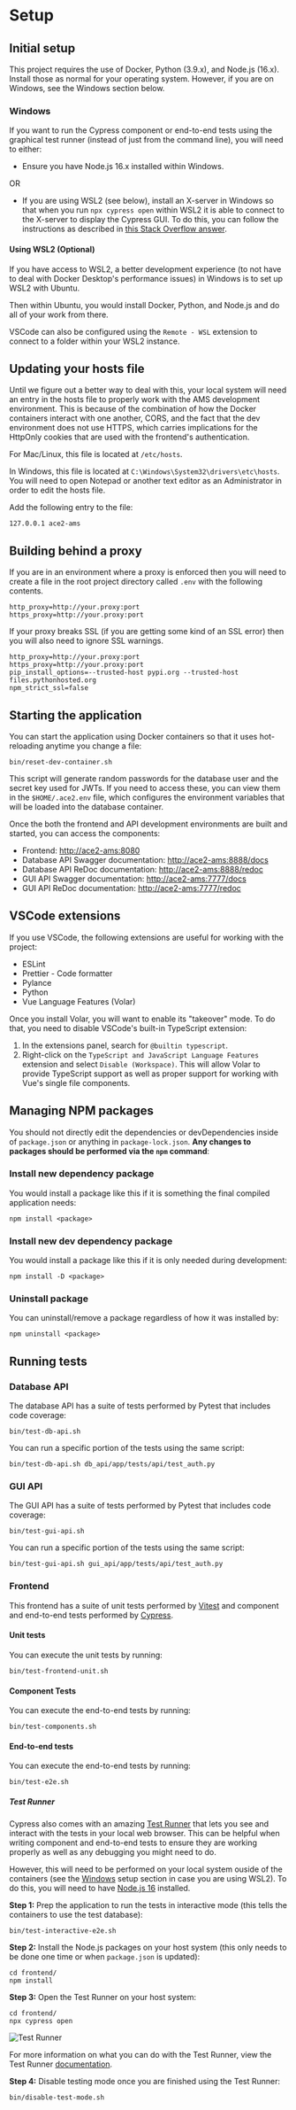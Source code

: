 # Setup

## Initial setup

This project requires the use of Docker, Python (3.9.x), and Node.js (16.x). Install those as normal for your operating system. However, if you are on Windows, see the Windows section below.

### Windows

If you want to run the Cypress component or end-to-end tests using the graphical test runner (instead of just from the command line), you will need to either:

- Ensure you have Node.js 16.x installed within Windows.

OR

- If you are using WSL2 (see below), install an X-server in Windows so that when you run `npx cypress open` within WSL2 it is able to connect to the X-server to display the Cypress GUI. To do this, you can follow the instructions as described in [this Stack Overflow answer](https://stackoverflow.com/a/61110604).

#### Using WSL2 (Optional)

If you have access to WSL2, a better development experience (to not have to deal with Docker Desktop's performance issues) in Windows is to set up WSL2 with Ubuntu.

Then within Ubuntu, you would install Docker, Python, and Node.js and do all of your work from there.

VSCode can also be configured using the `Remote - WSL` extension to connect to a folder within your WSL2 instance.

## Updating your hosts file

Until we figure out a better way to deal with this, your local system will need an entry in the hosts file to properly work with the AMS development environment. This is because of the combination of how the Docker containers interact with one another, CORS, and the fact that the dev environment does not use HTTPS, which carries implications for the HttpOnly cookies that are used with the frontend's authentication.

For Mac/Linux, this file is located at `/etc/hosts`.

In Windows, this file is located at `C:\Windows\System32\drivers\etc\hosts`. You will need to open Notepad or another text editor as an Administrator in order to edit the hosts file.

Add the following entry to the file:

```
127.0.0.1 ace2-ams
```

## Building behind a proxy

If you are in an environment where a proxy is enforced then you will need to create a file in the root project directory called `.env` with the following contents.

```
http_proxy=http://your.proxy:port
https_proxy=http://your.proxy:port
```

If your proxy breaks SSL (if you are getting some kind of an SSL error) then you will also need to ignore SSL warnings.

```
http_proxy=http://your.proxy:port
https_proxy=http://your.proxy:port
pip_install_options=--trusted-host pypi.org --trusted-host files.pythonhosted.org
npm_strict_ssl=false
```

## Starting the application

You can start the application using Docker containers so that it uses hot-reloading anytime you change a file:

```
bin/reset-dev-container.sh
```

This script will generate random passwords for the database user and the secret key used for JWTs. If you need to access these, you can view them in the `$HOME/.ace2.env` file, which configures the environment variables that will be loaded into the database container.

Once the both the frontend and API development environments are built and started, you can access the components:

- Frontend: [http://ace2-ams:8080](http://ace2-ams:8080)
- Database API Swagger documentation: [http://ace2-ams:8888/docs](http://ace2-ams:8888/docs)
- Database API ReDoc documentation: [http://ace2-ams:8888/redoc](http://ace2-ams:8888/redoc)
- GUI API Swagger documentation: [http://ace2-ams:7777/docs](http://ace2-ams:7777/docs)
- GUI API ReDoc documentation: [http://ace2-ams:7777/redoc](http://ace2-ams:7777/redoc)

## VSCode extensions

If you use VSCode, the following extensions are useful for working with the project:

- ESLint
- Prettier - Code formatter
- Pylance
- Python
- Vue Language Features (Volar)

Once you install Volar, you will want to enable its "takeover" mode. To do that, you need to disable VSCode's built-in TypeScript extension:

1. In the extensions panel, search for `@builtin typescript`.
2. Right-click on the `TypeScript and JavaScript Language Features` extension and select `Disable (Workspace)`. This will allow Volar to provide TypeScript support as well as proper support for working with Vue's single file components.

## Managing NPM packages

You should not directly edit the dependencies or devDependencies inside of `package.json` or anything in `package-lock.json`. **Any changes to packages should be performed via the `npm` command**:

### Install new dependency package

You would install a package like this if it is something the final compiled application needs:

```
npm install <package>
```

### Install new dev dependency package

You would install a package like this if it is only needed during development:

```
npm install -D <package>
```

### Uninstall package

You can uninstall/remove a package regardless of how it was installed by:

```
npm uninstall <package>
```

## Running tests

### Database API

The database API has a suite of tests performed by Pytest that includes code coverage:

```
bin/test-db-api.sh
```

You can run a specific portion of the tests using the same script:

```
bin/test-db-api.sh db_api/app/tests/api/test_auth.py
```

### GUI API

The GUI API has a suite of tests performed by Pytest that includes code coverage:

```
bin/test-gui-api.sh
```

You can run a specific portion of the tests using the same script:

```
bin/test-gui-api.sh gui_api/app/tests/api/test_auth.py
```

### Frontend

This frontend has a suite of unit tests performed by [Vitest](https://vitest.dev/) and component and end-to-end tests performed by [Cypress](https://www.cypress.io/).

#### Unit tests

You can execute the unit tests by running:

```
bin/test-frontend-unit.sh
```

#### Component Tests

You can execute the end-to-end tests by running:

```
bin/test-components.sh
```

#### End-to-end tests

You can execute the end-to-end tests by running:

```
bin/test-e2e.sh
```

##### Test Runner

Cypress also comes with an amazing [Test Runner](https://docs.cypress.io/guides/core-concepts/test-runner) that lets you see and interact with the tests in your local web browser. This can be helpful when writing component and end-to-end tests to ensure they are working properly as well as any debugging you might need to do.

However, this will need to be performed on your local system ouside of the containers (see the [Windows](./index.md#windows) setup section in case you are using WSL2). To do this, you will need to have [Node.js 16](https://nodejs.org/en/download/current/) installed.

**Step 1:** Prep the application to run the tests in interactive mode (this tells the containers to use the test database):

```
bin/test-interactive-e2e.sh
```

**Step 2:** Install the Node.js packages on your host system (this only needs to be done one time or when `package.json` is updated):

```
cd frontend/
npm install
```

**Step 3:** Open the Test Runner on your host system:

```
cd frontend/
npx cypress open
```

![Test Runner](gui/test-runner.png)

For more information on what you can do with the Test Runner, view the Test Runner [documentation](https://docs.cypress.io/guides/core-concepts/test-runner).

**Step 4:** Disable testing mode once you are finished using the Test Runner:

```
bin/disable-test-mode.sh
```

